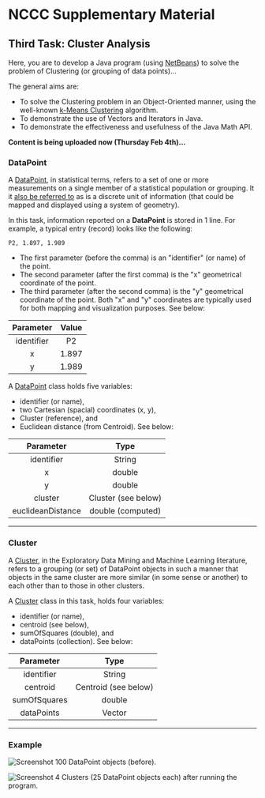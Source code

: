 # NCCC Supplementary Material

## Third Task: Cluster Analysis

Here, you are to develop a Java program (using [NetBeans](https://netbeans.org/)) to solve the problem of Clustering (or grouping of data points)...

<!-- The purpose of this project is to demonstrate the possibility of mimicking the basic functionality of a typical Standing Order System. In addition, the project is written in such a manner that demonstrates its effectiveness (using Unit Testing). -->

The general aims are:

* To solve the Clustering problem in an Object-Oriented manner, using the well-known [k-Means Clustering](https://en.wikipedia.org/wiki/K-means_clustering) algorithm.
* To demonstrate the use of Vectors and Iterators in Java.
* To demonstrate the effectiveness and usefulness of the Java Math API.

**Content is being uploaded now (Thursday Feb 4th)...**

### DataPoint

A [DataPoint](https://en.wikipedia.org/wiki/Data_point), in statistical terms, refers to a set of one or more measurements on a single member of a statistical population or grouping. It it [also be referred to](http://whatis.techtarget.com/definition/data-point) as is a discrete unit of information (that could be mapped and displayed using a system of geometry).

In this task, information reported on a <b>DataPoint</b> is stored in 1 line. For example, a typical entry (record) looks like the following:

```
P2, 1.897, 1.989
```

* The first parameter (before the comma) is an "identifier" (or name) of the point.
* The second parameter (after the first comma) is the "x" geometrical coordinate of the point.
* The third parameter (after the second comma) is the "y" geometrical coordinate of the point. Both "x" and "y" coordinates are typically used for both mapping and visualization purposes. See below:

| Parameter | Value |
|:---------:|:-----:|
| identifier | P2 |
| x | 1.897 |
| y | 1.989 |

A [DataPoint](https://raw.github.com/youldash/NCCC/master/Clustering/skeleton/DataPoint.java) class holds five variables:

* identifier (or name),
* two Cartesian (spacial) coordinates (x, y),
* Cluster (reference), and
* Euclidean distance (from Centroid). See below:

| Parameter | Type |
|:---------:|:----:|
| identifier | String |
| x | double |
| y | double |
| cluster | Cluster (see below) |
| euclideanDistance | double (computed) |

<hr>

### Cluster

A [Cluster](https://en.wikipedia.org/wiki/Cluster_analysis), in the Exploratory Data Mining and Machine Learning literature, refers to a grouping (or set) of DataPoint objects in such a manner that objects in the same cluster are more similar (in some sense or another) to each other than to those in other clusters.

<!-- a set of one or more measurements on a single member of a statistical population or grouping. It it [also be referred to](http://whatis.techtarget.com/definition/data-point) as is a discrete unit of information (that could be mapped and displayed using a system of geometry). -->

A [Cluster](https://raw.github.com/youldash/NCCC/master/Clustering/skeleton/DataPoint.java) class in this task, holds four variables:

* identifier (or name),
* centroid (see below),
* sumOfSquares (double), and
* dataPoints (collection). See below:

| Parameter | Type |
|:---------:|:----:|
| identifier | String |
| centroid | Centroid (see below) |
| sumOfSquares | double |
| dataPoints | Vector |

<hr>

### Example

![Screenshot](https://raw.github.com/youldash/NCCC/master/misc/Before.png)
100 DataPoint objects (before).

![Screenshot](https://raw.github.com/youldash/NCCC/master/misc/After.png)
4 Clusters (25 DataPoint objects each) after running the program.
